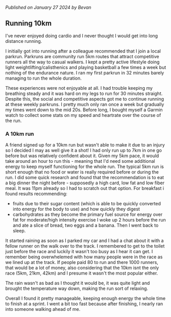 _Published on January 27 2024 by Bevan_
## Running 10km
I've never enjoyed doing cardio and I never thought I would get into long distance running. 

I initially got into running after a colleague recommended that I join a local parkrun. Parkruns are community run 5km routes that attract competitive runners all the way to casual walkers.
I kept a pretty active lifestyle doing light weightlifting/calisthenics and playing basketball a few times a week but nothing of the endurance nature. I ran my first parkrun in 32 minutes barely managing to run the whole duration. 

These experiences were not enjoyable at all. I had trouble keeping my breathing steady and it was hard on my legs to run for 30 minutes straight. Despite this, the social and competitive aspects got me to continue running at these weekly parkruns. I pretty much only ran once a week but gradually my times went down to the mid 20s. Before long, I bought myself a Garmin watch to collect some stats on my speed and heartrate over the course of the run. 

### A 10km run
A friend signed up for a 10km run but wasn't able to make it due to an injury so I decided I may as well give it a shot! I had only run up to 7km in one go before but was relatively confident about it. Given my 5km pace, it would take around an hour to run this - meaning that I'd need some additional energy to keep myself functioning for the whole run. The typical 5km run is short enough that no food or water is really required before or during the run. I did some quick research and found that the recommendation is to eat a big dinner the night before - supposedly a high card, low fat and low fiber meal. It was 11pm already so I had to scratch out that option. For breakfast i found results recommending:  
- fruits due to their sugar content (which is able to be quickly converted into energy for the body to use) and how quickly they digest
- carbohydrates as they become the primary fuel source for energy over fat for moderate/high intensity exercise
I woke up 2 hours before the run and ate a slice of bread, two eggs and a banana. Then I went back to sleep. 

It started raining as soon as I parked my car and I had a chat about it with a fellow runner on the walk over to the track. I remembered to get to the toilet just before the race and luckily it wasn't too busy as I hear it can get. I remember being overwhelemed with how many people were in the race as we lined up at the track. If people paid 80 to run and there 1000 runners, that would be a lot of money, also considering that the 10km isnt the only race (5km, 21km, 42km) and I presume it wasn't the most popular either. 

The rain wasn't as bad as I thought it would be, it was quite light and brought the temperature way down, making the run sort of relaxing.

Overall I found it pretty manageable, keeping enough energy the whole time to finish at a sprint. I went a bit too fast because after finishing, I nearly ran into someone walking ahead of me.